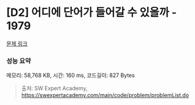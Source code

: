 # [D2] 어디에 단어가 들어갈 수 있을까 - 1979 

[문제 링크](https://swexpertacademy.com/main/code/problem/problemDetail.do?contestProbId=AV5PuPq6AaQDFAUq) 

### 성능 요약

메모리: 58,768 KB, 시간: 160 ms, 코드길이: 827 Bytes



> 출처: SW Expert Academy, https://swexpertacademy.com/main/code/problem/problemList.do